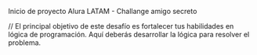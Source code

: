 Inicio de proyecto Alura LATAM - Challange amigo secreto

// El principal objetivo de este desafío es fortalecer tus habilidades en lógica de programación. Aquí deberás desarrollar la lógica para resolver el problema.
